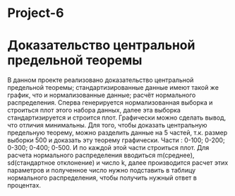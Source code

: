 # Project-6
# Доказательство центральной предельной теоремы
В данном проекте реализовано доказательство центральной предельной теоремы; стандартизированные данные имеют такой же график, что и нормализованные данные; расчёт нормального распределения. Сперва генерируется нормализованная выборка и строиться плот этого набора данных, далее эта выборка стандартизируется и строится плот. Графически можно сделать вывод, что отличия минимальны. Для того, чтобы доказать центральную предельную теорему, можно разделить данные на 5 частей, т.к. размер выборки 500 и доказать эту теорему графически. Части : 0-100; 0-200; 0-300; 0-400; 0-500. И по каждой этой части строиться плот. Для расчета нормального распределения вводиться m(среднее), sd(стандартное отклонение) и число k, далее производится расчет этих параметров и полученное число нужно подставить в таблицу нормального распределения, чтобы получить нужный ответ в процентах.
